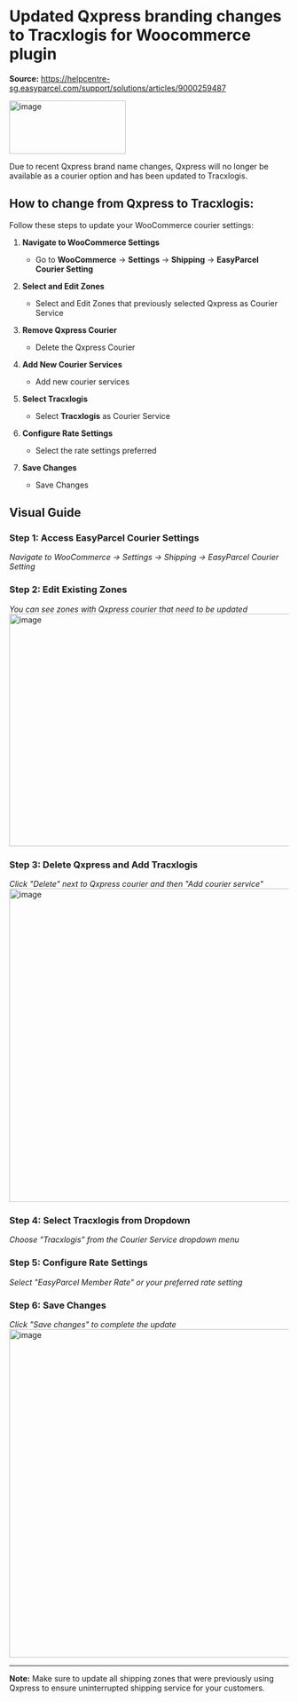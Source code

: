 # Updated Qxpress branding changes to Tracxlogis for Woocommerce plugin

**Source:** https://helpcentre-sg.easyparcel.com/support/solutions/articles/9000259487

<img width="210" height="96" alt="image" src="https://github.com/user-attachments/assets/8703e92a-6e85-47b6-b3b3-79f8856995b6" />


Due to recent Qxpress brand name changes, Qxpress will no longer be available as a courier option and has been updated to Tracxlogis. 

## How to change from Qxpress to Tracxlogis:

Follow these steps to update your WooCommerce courier settings:

1. **Navigate to WooCommerce Settings**
   - Go to **WooCommerce** → **Settings** → **Shipping** → **EasyParcel Courier Setting**

2. **Select and Edit Zones**
   - Select and Edit Zones that previously selected Qxpress as Courier Service

3. **Remove Qxpress Courier**
   - Delete the Qxpress Courier

4. **Add New Courier Services**
   - Add new courier services

5. **Select Tracxlogis**
   - Select **Tracxlogis** as Courier Service

6. **Configure Rate Settings**
   - Select the rate settings preferred

7. **Save Changes**
   - Save Changes

## Visual Guide

### Step 1: Access EasyParcel Courier Settings
*Navigate to WooCommerce → Settings → Shipping → EasyParcel Courier Setting*

### Step 2: Edit Existing Zones
*You can see zones with Qxpress courier that need to be updated*
<img width="1280" height="419" alt="image" src="https://github.com/user-attachments/assets/91c1e3af-a9d3-43e1-a118-b15a92eb83f1" />

### Step 3: Delete Qxpress and Add Tracxlogis
*Click "Delete" next to Qxpress courier and then "Add courier service"*
<img width="1280" height="565" alt="image" src="https://github.com/user-attachments/assets/096fc797-6dfc-4cb5-90b5-7e53cfa30a5a" />

### Step 4: Select Tracxlogis from Dropdown
*Choose "Tracxlogis" from the Courier Service dropdown menu*

### Step 5: Configure Rate Settings
*Select "EasyParcel Member Rate" or your preferred rate setting*

### Step 6: Save Changes
*Click "Save changes" to complete the update*
<img width="1280" height="592" alt="image" src="https://github.com/user-attachments/assets/d353e804-9fac-41d1-a25d-4ddcfbd93e4f" />

---

**Note:** Make sure to update all shipping zones that were previously using Qxpress to ensure uninterrupted shipping service for your customers.
